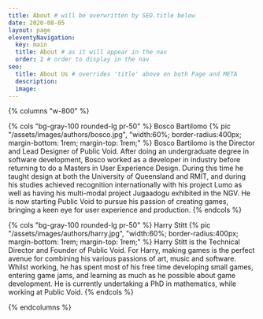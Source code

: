 ```yaml
---
title: About # will be overwritten by SEO.title below
date: 2020-08-05
layout: page
eleventyNavigation:
  key: main
  title: About # as it will appear in the nav
  order: 2 # order to display in the nav
seo:
  title: About Us # overrides 'title' above on both Page and META
  description:
  image:
---
```


{% columns "w-800" %}

  {% cols "bg-gray-100 rounded-lg pr-50" %}
    Bosco Bartilomo 
      {% pic "/assets/images/authors/bosco.jpg", "width:60%; border-radius:400px; margin-bottom: 1rem; margin-top: 1rem;" %}
      Bosco Bartilomo is the Director and Lead Designer of Public Void. After doing an undergraduate degree in software development, Bosco worked as a developer in industry before returning to do a Masters in User Experience Design. During this time he taught design at both the University of Queensland and RMIT, and during his studies achieved recognition internationally with his project Lumo as well as having his multi-modal project Jugaadogu exhibited in the NGV. He is now starting Public Void to pursue his passion of creating games, bringing a keen eye for user experience and production.
  {% endcols %}

  {% cols "bg-gray-100 rounded-lg pr-50" %}
    Harry Stitt 
    {% pic "/assets/images/authors/harry.jpg", "width:60%; border-radius:400px; margin-bottom: 1rem; margin-top: 1rem;" %}
    Harry Stitt is the Technical Director and Founder of Public Void. For Harry, making games is the perfect avenue for combining his various passions of art, music and software. Whilst working, he has spent most of his free time developing small games, entering game jams, and learning as much as he possible about game development. He is currently undertaking a PhD in mathematics, while working at Public Void.
  {% endcols %}

{% endcolumns %}
